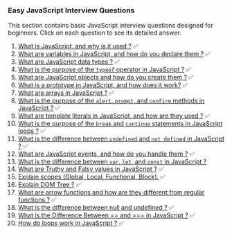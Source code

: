 ### Easy JavaScript Interview Questions

This section contains basic JavaScript interview questions designed for beginners. Click on each question to see its detailed answer.

1.  [What is JavaScript, and why is it used ?](What-is-JavaScript.md) ✅
2.  [What are variables in JavaScript, and how do you declare them ?](Variables-in-JS.md) ✅
3.  [What are JavaScript data types ?](JavaScript-data-types.md) ✅
4.  [What is the purpose of the `typeof` operator in JavaScript ?](Typeof-operator-in-JS.md) ✅
5.  [What are JavaScript objects and how do you create them ?](JavaScript-objects.md) ✅
6.  [What is a prototype in JavaScript, and how does it work?](JavaScript-prototype.md) ✅
7.  [What are arrays in JavaScript ?](Arrays-in-JS.md) ✅
8.  [What is the purpose of the `alert`, `prompt`, and `confirm` methods in JavaScript ?](Alert-prompt-confirm.md) ✅
9.  [What are template literals in JavaScript, and how are they used ?](Template-literals-in-JS.md) ✅
10. [What is the purpose of the `break` and `continue` statements in JavaScript loops ?](Break-and-continue-in-loops.md) ✅
11. [What is the difference between `undefined` and `not defined` in JavaScript ?](Undefined-vs-not-defined.md) ✅
12. [What are JavaScript events, and how do you handle them ?](JavaScript-events.md) ✅
13. [What is the difference between `var`, `let`, and `const` in JavaScript ?](Difference-between-var-let-const.md)
14. [What are Truthy and Falsy values in JavaScript ?](Truthy-and-Falsy.md) ✅
15. [Explain scopes (Global, Local, Functional, Block).](Explain-scopes.md) ✅
16. [Explain DOM Tree ?](Explain-DOM-Tree.md) ✅
17. [What are arrow functions and how are they different from regular functions ?](What-are-arrow-functions.md) ✅
18. [What is the difference between null and undefined ?](Difference-between-null-and-undefined.md) ✅
19. [What is the Difference Between == and === in JavaScript ?](Difference-between-equality-and-strict-equality.md) ✅
20. [How do loops work in JavaScript ?](How-loops-work-in-JS.md) ✅